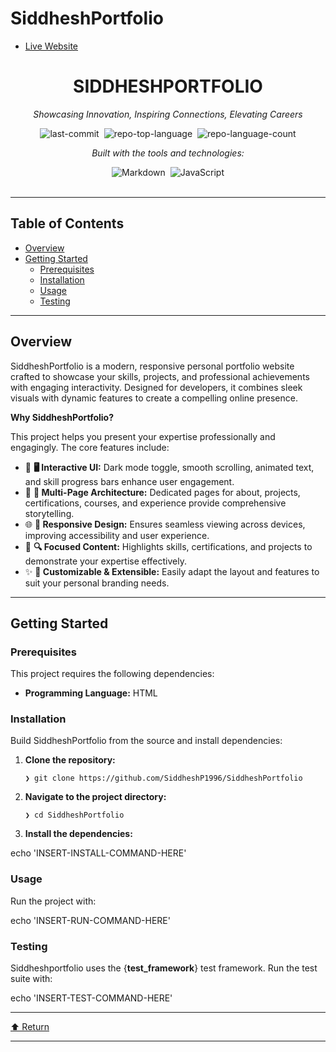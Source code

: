 # SiddheshPortfolio

<ul>
  <li>
    <a href="https://siddheshp1996.github.io/SiddheshPortfolio/" target="_blank">Live Website</a>
  </li>
</ul>

<div class="border border-border rounded-lg bg-background p-6 shadow-sm"><div class="prose prose-sm md:prose-base lg:prose-lg max-w-none prose-headings:font-bold prose-a:text-blue-600" style="user-select: none;"><div id="top" class="">

<div align="center" class="text-center">
<h1>SIDDHESHPORTFOLIO</h1>
<p><em>Showcasing Innovation, Inspiring Connections, Elevating Careers</em></p>

<img alt="last-commit" src="https://img.shields.io/github/last-commit/SiddheshP1996/SiddheshPortfolio?style=flat&amp;logo=git&amp;logoColor=white&amp;color=0080ff" class="inline-block mx-1" style="margin: 0px 2px;">
<img alt="repo-top-language" src="https://img.shields.io/github/languages/top/SiddheshP1996/SiddheshPortfolio?style=flat&amp;color=0080ff" class="inline-block mx-1" style="margin: 0px 2px;">
<img alt="repo-language-count" src="https://img.shields.io/github/languages/count/SiddheshP1996/SiddheshPortfolio?style=flat&amp;color=0080ff" class="inline-block mx-1" style="margin: 0px 2px;">
<p><em>Built with the tools and technologies:</em></p>
<img alt="Markdown" src="https://img.shields.io/badge/Markdown-000000.svg?style=flat&amp;logo=Markdown&amp;logoColor=white" class="inline-block mx-1" style="margin: 0px 2px;">
<img alt="JavaScript" src="https://img.shields.io/badge/JavaScript-F7DF1E.svg?style=flat&amp;logo=JavaScript&amp;logoColor=black" class="inline-block mx-1" style="margin: 0px 2px;">
</div>
<br>
<hr>
<h2>Table of Contents</h2>
<ul class="list-disc pl-4 my-0">
<li class="my-0"><a href="#overview">Overview</a></li>
<li class="my-0"><a href="#getting-started">Getting Started</a>
<ul class="list-disc pl-4 my-0">
<li class="my-0"><a href="#prerequisites">Prerequisites</a></li>
<li class="my-0"><a href="#installation">Installation</a></li>
<li class="my-0"><a href="#usage">Usage</a></li>
<li class="my-0"><a href="#testing">Testing</a></li>
</ul>
</li>
</ul>
<hr>
<h2>Overview</h2>
<p>SiddheshPortfolio is a modern, responsive personal portfolio website crafted to showcase your skills, projects, and professional achievements with engaging interactivity. Designed for developers, it combines sleek visuals with dynamic features to create a compelling online presence.</p>
<p><strong>Why SiddheshPortfolio?</strong></p>
<p>This project helps you present your expertise professionally and engagingly. The core features include:</p>
<ul class="list-disc pl-4 my-0">
<li class="my-0">🎨 <strong>🖥️ Interactive UI:</strong> Dark mode toggle, smooth scrolling, animated text, and skill progress bars enhance user engagement.</li>
<li class="my-0">🚀 <strong>📁 Multi-Page Architecture:</strong> Dedicated pages for about, projects, certifications, courses, and experience provide comprehensive storytelling.</li>
<li class="my-0">🌐 <strong>🔧 Responsive Design:</strong> Ensures seamless viewing across devices, improving accessibility and user experience.</li>
<li class="my-0">💼 <strong>🔍 Focused Content:</strong> Highlights skills, certifications, and projects to demonstrate your expertise effectively.</li>
<li class="my-0">✨ <strong>🎯 Customizable &amp; Extensible:</strong> Easily adapt the layout and features to suit your personal branding needs.</li>
</ul>
<hr>
<h2>Getting Started</h2>
<h3>Prerequisites</h3>
<p>This project requires the following dependencies:</p>
<ul class="list-disc pl-4 my-0">
<li class="my-0"><strong>Programming Language:</strong> HTML</li>
</ul>
<h3>Installation</h3>
<p>Build SiddheshPortfolio from the source and install dependencies:</p>
<ol>
<li class="my-0">
<p><strong>Clone the repository:</strong></p>
<pre><code class="language-sh">❯ git clone https://github.com/SiddheshP1996/SiddheshPortfolio
</code></pre>
</li>
<li class="my-0">
<p><strong>Navigate to the project directory:</strong></p>
<pre><code class="language-sh">❯ cd SiddheshPortfolio
</code></pre>
</li>
<li class="my-0">
<p><strong>Install the dependencies:</strong></p>
</li>
</ol>
<p>echo 'INSERT-INSTALL-COMMAND-HERE'</p>
<h3>Usage</h3>
<p>Run the project with:</p>
<p>echo 'INSERT-RUN-COMMAND-HERE'</p>
<h3>Testing</h3>
<p>Siddheshportfolio uses the {<strong>test_framework</strong>} test framework. Run the test suite with:</p>
<p>echo 'INSERT-TEST-COMMAND-HERE'</p>
<hr>
<div align="left" class=""><a href="#top">⬆ Return</a></div>
<hr></div></div></div>

